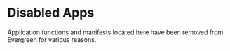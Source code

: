 # Disabled Apps

Application functions and manifests located here have been removed from Evergreen for various reasons.
